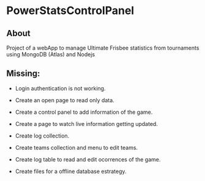 # PowerStatsControlPanel
## About
Project of a webApp to manage Ultimate Frisbee statistics from tournaments
using MongoDB (Atlas) and Nodejs
<br/>

## Missing:
- Login authentication is not working.

- Create an open page to read only data.

- Create a control panel to add information of the game.

- Create a page to watch live information getting updated.

- Create log collection.

- Create teams collection and menu to edit teams.

- Create log table to read and edit ocorrences of the game.

- Create files for a offline database estrategy.
